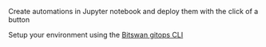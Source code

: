 Create automations in Jupyter notebook and deploy them with the click of a button

Setup your environment using the [Bitswan gitops CLI](https://github.com/bitswan-space/bitswan-gitops-cli)
